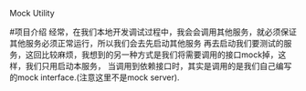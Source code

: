 Mock Utility

#项目介绍
经常，在我们本地开发调试过程中，我会会调用其他服务，就必须保证其他服务必须正常运行，所以我们会去先启动其他服务
再去启动我们要测试的服务，这回比较麻烦，我想到的另一种方式是我们将需要调用的接口mock掉，这样，我们只用启动本服务，
当调用到依赖接口时，其实是调用的是我们自己编写的mock interface.(注意这里不是mock server).

